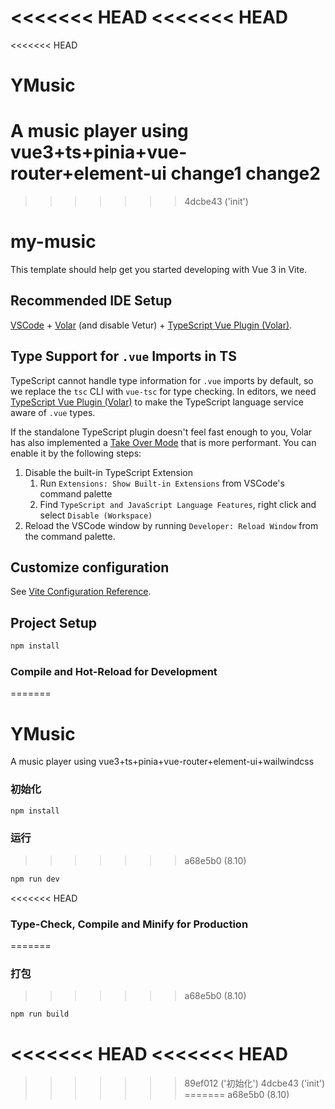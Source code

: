 <<<<<<< HEAD
<<<<<<< HEAD
=======
<<<<<<< HEAD
# YMusic
A music player using vue3+ts+pinia+vue-router+element-ui
change1
change2
=======
>>>>>>> 4dcbe43 ('init')
# my-music

This template should help get you started developing with Vue 3 in Vite.

## Recommended IDE Setup

[VSCode](https://code.visualstudio.com/) + [Volar](https://marketplace.visualstudio.com/items?itemName=Vue.volar) (and disable Vetur) + [TypeScript Vue Plugin (Volar)](https://marketplace.visualstudio.com/items?itemName=Vue.vscode-typescript-vue-plugin).

## Type Support for `.vue` Imports in TS

TypeScript cannot handle type information for `.vue` imports by default, so we replace the `tsc` CLI with `vue-tsc` for type checking. In editors, we need [TypeScript Vue Plugin (Volar)](https://marketplace.visualstudio.com/items?itemName=Vue.vscode-typescript-vue-plugin) to make the TypeScript language service aware of `.vue` types.

If the standalone TypeScript plugin doesn't feel fast enough to you, Volar has also implemented a [Take Over Mode](https://github.com/johnsoncodehk/volar/discussions/471#discussioncomment-1361669) that is more performant. You can enable it by the following steps:

1. Disable the built-in TypeScript Extension
    1) Run `Extensions: Show Built-in Extensions` from VSCode's command palette
    2) Find `TypeScript and JavaScript Language Features`, right click and select `Disable (Workspace)`
2. Reload the VSCode window by running `Developer: Reload Window` from the command palette.

## Customize configuration

See [Vite Configuration Reference](https://vitejs.dev/config/).

## Project Setup

```sh
npm install
```

### Compile and Hot-Reload for Development
=======

# YMusic
A music player using vue3+ts+pinia+vue-router+element-ui+wailwindcss

### 初始化

```sh 
npm install
```

### 运行
>>>>>>> a68e5b0 (8.10)

```sh
npm run dev
```

<<<<<<< HEAD
### Type-Check, Compile and Minify for Production
=======
### 打包
>>>>>>> a68e5b0 (8.10)

```sh
npm run build
```
<<<<<<< HEAD
<<<<<<< HEAD
=======
>>>>>>> 89ef012 ('初始化')
>>>>>>> 4dcbe43 ('init')
=======
>>>>>>> a68e5b0 (8.10)
